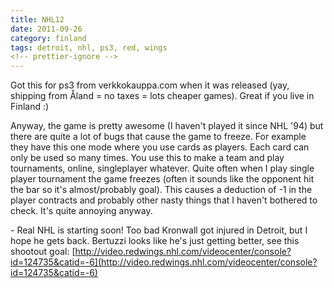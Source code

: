 ```yaml
---
title: NHL12
date: 2011-09-26
category: finland
tags: detroit, nhl, ps3, red, wings
<!-- prettier-ignore -->
---
```


Got this for ps3 from verkkokauppa.com when it was released (yay, shipping from
Åland = no taxes = lots cheaper games). Great if you live in Finland :)

Anyway, the game is pretty awesome (I haven't played it since NHL '94) but there
are quite a lot of bugs that cause the game to freeze. For example they have
this one mode where you use cards as players. Each card can only be used so many
times. You use this to make a team and play tournaments, online, singleplayer
whatever. Quite often when I play single player tournament the game freezes
(often it sounds like the opponent hit the bar so it's almost/probably goal).
This causes a deduction of -1 in the player contracts and probably other nasty
things that I haven't bothered to check. It's quite annoying anyway.

\- Real NHL is starting soon! Too bad Kronwall got injured in Detroit, but I
hope he gets back. Bertuzzi looks like he's just getting better, see this
shootout
goal: [http://video.redwings.nhl.com/videocenter/console?id=124735&catid=-6](http://video.redwings.nhl.com/videocenter/console?id=124735&catid=-6)
